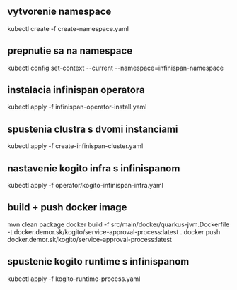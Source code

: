 vytvorenie namespace
--------------------
kubectl create -f create-namespace.yaml

prepnutie sa na namespace
-------------------------
kubectl config set-context --current --namespace=infinispan-namespace


instalacia infinispan operatora
-------------------------------
kubectl apply -f infinispan-operator-install.yaml


spustenia clustra s dvomi instanciami
-------------------------------------
kubectl apply -f create-infinispan-cluster.yaml


nastavenie kogito infra s infinispanom
--------------------------------------
kubectl apply -f operator/kogito-infinispan-infra.yaml

build + push docker image
-------------------------
mvn clean package
docker build -f src/main/docker/quarkus-jvm.Dockerfile -t docker.demor.sk/kogito/service-approval-process:latest .
docker push docker.demor.sk/kogito/service-approval-process:latest

spustenie kogito runtime s infinispanom
---------------------------------------
kubectl apply -f kogito-runtime-process.yaml


